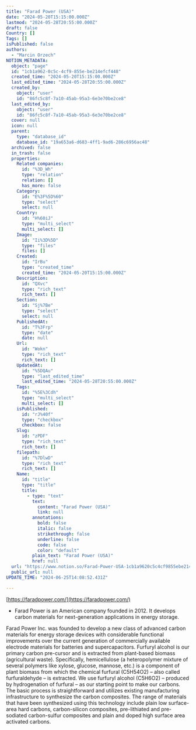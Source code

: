 ```yaml
---
title: "Farad Power (USA)"
date: "2024-05-20T15:15:00.000Z"
lastmod: "2024-05-28T20:55:00.000Z"
draft: false
Country: []
Tags: []
isPublished: false
authors:
  - "Marcin Orzech"
NOTION_METADATA:
  object: "page"
  id: "1cb1a962-0c5c-4cf9-855e-be214efcf448"
  created_time: "2024-05-20T15:15:00.000Z"
  last_edited_time: "2024-05-28T20:55:00.000Z"
  created_by:
    object: "user"
    id: "86fc5c8f-7a10-45ab-95a3-6e3e70be2ce8"
  last_edited_by:
    object: "user"
    id: "86fc5c8f-7a10-45ab-95a3-6e3e70be2ce8"
  cover: null
  icon: null
  parent:
    type: "database_id"
    database_id: "19a653a6-d683-4ff1-9ad6-286c6956ac48"
  archived: false
  in_trash: false
  properties:
    Related companies:
      id: "%3D_Wh"
      type: "relation"
      relation: []
      has_more: false
    Category:
      id: "E%3F%5D%60"
      type: "select"
      select: null
    Country:
      id: "H%60iJ"
      type: "multi_select"
      multi_select: []
    Image:
      id: "Ii%3D%5D"
      type: "files"
      files: []
    Created:
      id: "IrBu"
      type: "created_time"
      created_time: "2024-05-20T15:15:00.000Z"
    Description:
      id: "QXvc"
      type: "rich_text"
      rich_text: []
    Section:
      id: "Sj%7Be"
      type: "select"
      select: null
    PublishedAt:
      id: "T%3Frp"
      type: "date"
      date: null
    Url:
      id: "Wokn"
      type: "rich_text"
      rich_text: []
    UpdatedAt:
      id: "%5DQAu"
      type: "last_edited_time"
      last_edited_time: "2024-05-28T20:55:00.000Z"
    Tags:
      id: "%5E%3Cdh"
      type: "multi_select"
      multi_select: []
    isPublished:
      id: "rJ%40f"
      type: "checkbox"
      checkbox: false
    Slug:
      id: "zPDF"
      type: "rich_text"
      rich_text: []
    filepath:
      id: "%7DlwD"
      type: "rich_text"
      rich_text: []
    Name:
      id: "title"
      type: "title"
      title:
        - type: "text"
          text:
            content: "Farad Power (USA)"
            link: null
          annotations:
            bold: false
            italic: false
            strikethrough: false
            underline: false
            code: false
            color: "default"
          plain_text: "Farad Power (USA)"
          href: null
  url: "https://www.notion.so/Farad-Power-USA-1cb1a9620c5c4cf9855ebe214efcf448"
  public_url: null
UPDATE_TIME: "2024-06-25T14:08:52.431Z"

---
```



[https://faradpower.com/](https://faradpower.com/)

- Farad Power is an American company founded in 2012. It develops carbon materials for next-generation applications in energy storage.


Farad Power Inc. was founded to develop a new class of advanced carbon 
materials for energy storage devices with considerable functional 
improvements over the current generation of commercially available 
electrode materials for batteries and supercapacitors.
Furfuryl alcohol is our primary carbon pre-cursor and is extracted from 
plant-based biomass (agricultural waste). Specifically, hemicellulose (a
 heteropolymer mixture of several polymers like xylose, glucose, 
mannose, etc.) is a component of plant biomass from which the chemical 
furfural (C5H54O2) – also called furfuraldehyde – is extracted. We use furfuryl alcohol (C5H6O2)
 – produced by hydrogenation of furfural – as our starting point to make
 our carbons.
The basic process is straightforward and utilizes existing manufacturing
 infrastructure to synthesize the carbon composites.
The range of materials that have been synthesized using this technology 
include plain low surface-area hard carbons, carbon-silicon composites, 
pre-lithiated and pre-sodiated carbon-sulfur composites and plain and 
doped high surface area activated carbons.



